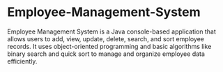 # Employee-Management-System
Employee Management System is a Java console-based application that allows users to add, view, update, delete, search, and sort employee records. It uses object-oriented programming and basic algorithms like binary search and quick sort to manage and organize employee data efficiently.
